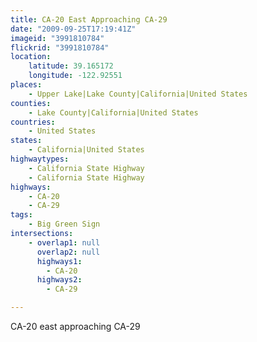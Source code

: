 ```yaml
---
title: CA-20 East Approaching CA-29
date: "2009-09-25T17:19:41Z"
imageid: "3991810784"
flickrid: "3991810784"
location:
    latitude: 39.165172
    longitude: -122.92551
places:
    - Upper Lake|Lake County|California|United States
counties:
    - Lake County|California|United States
countries:
    - United States
states:
    - California|United States
highwaytypes:
    - California State Highway
    - California State Highway
highways:
    - CA-20
    - CA-29
tags:
    - Big Green Sign
intersections:
    - overlap1: null
      overlap2: null
      highways1:
        - CA-20
      highways2:
        - CA-29

---
```

CA-20 east approaching CA-29